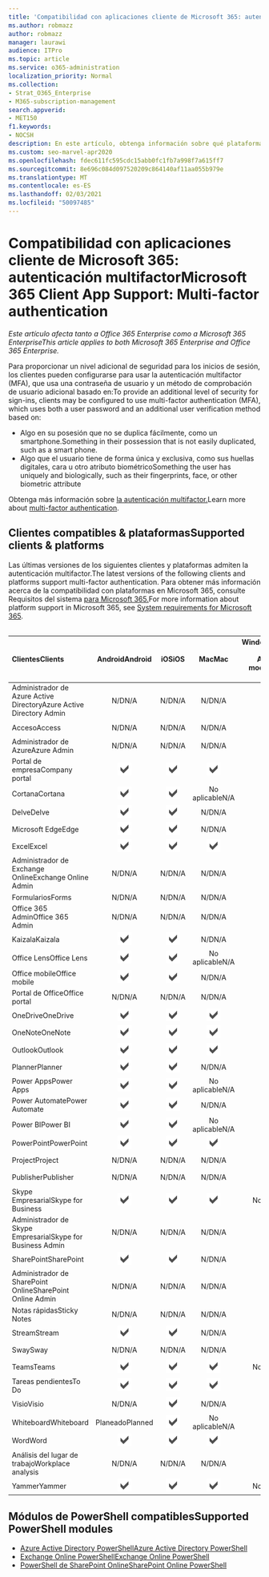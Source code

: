 ```yaml
---
title: 'Compatibilidad con aplicaciones cliente de Microsoft 365: autenticación multifactor'
ms.author: robmazz
author: robmazz
manager: laurawi
audience: ITPro
ms.topic: article
ms.service: o365-administration
localization_priority: Normal
ms.collection:
- Strat_O365_Enterprise
- M365-subscription-management
search.appverid:
- MET150
f1.keywords:
- NOCSH
description: En este artículo, obtenga información sobre qué plataformas, clientes y módulos de PowerShell admiten la autenticación multifactor para Microsoft 365.
ms.custom: seo-marvel-apr2020
ms.openlocfilehash: fdec611fc595cdc15abb0fc1fb7a998f7a615ff7
ms.sourcegitcommit: 8e696c084d097520209c864140af11aa055b979e
ms.translationtype: MT
ms.contentlocale: es-ES
ms.lasthandoff: 02/03/2021
ms.locfileid: "50097485"
---
```

# <a name="microsoft-365-client-app-support-multi-factor-authentication"></a><span data-ttu-id="4aeb6-103">Compatibilidad con aplicaciones cliente de Microsoft 365: autenticación multifactor</span><span class="sxs-lookup"><span data-stu-id="4aeb6-103">Microsoft 365 Client App Support: Multi-factor authentication</span></span>

<span data-ttu-id="4aeb6-104">*Este artículo afecta tanto a Office 365 Enterprise como a Microsoft 365 Enterprise*</span><span class="sxs-lookup"><span data-stu-id="4aeb6-104">*This article applies to both Microsoft 365 Enterprise and Office 365 Enterprise.*</span></span>

<span data-ttu-id="4aeb6-105">Para proporcionar un nivel adicional de seguridad para los inicios de sesión, los clientes pueden configurarse para usar la autenticación multifactor (MFA), que usa una contraseña de usuario y un método de comprobación de usuario adicional basado en:</span><span class="sxs-lookup"><span data-stu-id="4aeb6-105">To provide an additional level of security for sign-ins, clients may be configured to use multi-factor authentication (MFA), which uses both a user password and an additional user verification method based on:</span></span>

- <span data-ttu-id="4aeb6-106">Algo en su posesión que no se duplica fácilmente, como un smartphone.</span><span class="sxs-lookup"><span data-stu-id="4aeb6-106">Something  in their possession that is not easily duplicated, such as a smart phone.</span></span>
- <span data-ttu-id="4aeb6-107">Algo que el usuario tiene de forma única y exclusiva, como sus huellas digitales, cara u otro atributo biométrico</span><span class="sxs-lookup"><span data-stu-id="4aeb6-107">Something the user has uniquely and biologically, such as their fingerprints, face, or other biometric attribute</span></span>

<span data-ttu-id="4aeb6-108">Obtenga más información sobre [la autenticación multifactor.](/azure/active-directory/authentication/multi-factor-authentication)</span><span class="sxs-lookup"><span data-stu-id="4aeb6-108">Learn more about [multi-factor authentication](/azure/active-directory/authentication/multi-factor-authentication).</span></span>

## <a name="supported-clients--platforms"></a><span data-ttu-id="4aeb6-109">Clientes compatibles & plataformas</span><span class="sxs-lookup"><span data-stu-id="4aeb6-109">Supported clients & platforms</span></span>

<span data-ttu-id="4aeb6-110">Las últimas versiones de los siguientes clientes y plataformas admiten la autenticación multifactor.</span><span class="sxs-lookup"><span data-stu-id="4aeb6-110">The latest versions of the following clients and platforms support multi-factor authentication.</span></span> <span data-ttu-id="4aeb6-111">Para obtener más información acerca de la compatibilidad con plataformas en Microsoft 365, consulte Requisitos del sistema [para Microsoft 365.](/microsoft-365/microsoft-365-and-office-resources)</span><span class="sxs-lookup"><span data-stu-id="4aeb6-111">For more information about platform support in Microsoft 365, see [System requirements for Microsoft 365](/microsoft-365/microsoft-365-and-office-resources).</span></span>
<br>
<br>

| <span data-ttu-id="4aeb6-112">Clientes</span><span class="sxs-lookup"><span data-stu-id="4aeb6-112">Clients</span></span> | <span data-ttu-id="4aeb6-113">Android</span><span class="sxs-lookup"><span data-stu-id="4aeb6-113">Android</span></span> | <span data-ttu-id="4aeb6-114">iOS</span><span class="sxs-lookup"><span data-stu-id="4aeb6-114">iOS</span></span> | <span data-ttu-id="4aeb6-115">Mac</span><span class="sxs-lookup"><span data-stu-id="4aeb6-115">Mac</span></span>| <span data-ttu-id="4aeb6-116">Windows 10</span><span class="sxs-lookup"><span data-stu-id="4aeb6-116">Windows 10</span></span> <br> <span data-ttu-id="4aeb6-117">Aplicaciones modernas</span><span class="sxs-lookup"><span data-stu-id="4aeb6-117">Modern Apps</span></span>| <span data-ttu-id="4aeb6-118">Windows 10</span><span class="sxs-lookup"><span data-stu-id="4aeb6-118">Windows 10</span></span> <br> <span data-ttu-id="4aeb6-119">Desktop</span><span class="sxs-lookup"><span data-stu-id="4aeb6-119">Desktop</span></span> |
|:---|:---:|:---:|:---:|:---:|:---:|
| <span data-ttu-id="4aeb6-120">Administrador de Azure Active Directory</span><span class="sxs-lookup"><span data-stu-id="4aeb6-120">Azure Active Directory Admin</span></span> | <span data-ttu-id="4aeb6-121">N/D</span><span class="sxs-lookup"><span data-stu-id="4aeb6-121">N/A</span></span> | <span data-ttu-id="4aeb6-122">N/D</span><span class="sxs-lookup"><span data-stu-id="4aeb6-122">N/A</span></span> | <span data-ttu-id="4aeb6-123">N/D</span><span class="sxs-lookup"><span data-stu-id="4aeb6-123">N/A</span></span> | <span data-ttu-id="4aeb6-124">N/D</span><span class="sxs-lookup"><span data-stu-id="4aeb6-124">N/A</span></span> | ![Compatible](../media/check-mark.png) |
| <span data-ttu-id="4aeb6-126">Acceso</span><span class="sxs-lookup"><span data-stu-id="4aeb6-126">Access</span></span> | <span data-ttu-id="4aeb6-127">N/D</span><span class="sxs-lookup"><span data-stu-id="4aeb6-127">N/A</span></span> | <span data-ttu-id="4aeb6-128">N/D</span><span class="sxs-lookup"><span data-stu-id="4aeb6-128">N/A</span></span> | <span data-ttu-id="4aeb6-129">N/D</span><span class="sxs-lookup"><span data-stu-id="4aeb6-129">N/A</span></span> | <span data-ttu-id="4aeb6-130">N/D</span><span class="sxs-lookup"><span data-stu-id="4aeb6-130">N/A</span></span> | ![Compatible](../media/check-mark.png) |
| <span data-ttu-id="4aeb6-132">Administrador de Azure</span><span class="sxs-lookup"><span data-stu-id="4aeb6-132">Azure Admin</span></span> | <span data-ttu-id="4aeb6-133">N/D</span><span class="sxs-lookup"><span data-stu-id="4aeb6-133">N/A</span></span> | <span data-ttu-id="4aeb6-134">N/D</span><span class="sxs-lookup"><span data-stu-id="4aeb6-134">N/A</span></span> | <span data-ttu-id="4aeb6-135">N/D</span><span class="sxs-lookup"><span data-stu-id="4aeb6-135">N/A</span></span> | <span data-ttu-id="4aeb6-136">N/D</span><span class="sxs-lookup"><span data-stu-id="4aeb6-136">N/A</span></span> | <span data-ttu-id="4aeb6-137">N/D</span><span class="sxs-lookup"><span data-stu-id="4aeb6-137">N/A</span></span> |
| <span data-ttu-id="4aeb6-138">Portal de empresa</span><span class="sxs-lookup"><span data-stu-id="4aeb6-138">Company portal</span></span> | ![Compatible](../media/check-mark.png) | ![Compatible](../media/check-mark.png) | ![Compatible](../media/check-mark.png) | ![Compatible](../media/check-mark.png) | <span data-ttu-id="4aeb6-143">No aplicable</span><span class="sxs-lookup"><span data-stu-id="4aeb6-143">N/A</span></span> |
| <span data-ttu-id="4aeb6-144">Cortana</span><span class="sxs-lookup"><span data-stu-id="4aeb6-144">Cortana</span></span> | ![Compatible](../media/check-mark.png) | ![Compatible](../media/check-mark.png) | <span data-ttu-id="4aeb6-147">No aplicable</span><span class="sxs-lookup"><span data-stu-id="4aeb6-147">N/A</span></span> | ![Compatible.](../media/check-mark.png) | <span data-ttu-id="4aeb6-149">No aplicable</span><span class="sxs-lookup"><span data-stu-id="4aeb6-149">N/A</span></span> |
| <span data-ttu-id="4aeb6-150">Delve</span><span class="sxs-lookup"><span data-stu-id="4aeb6-150">Delve</span></span> | ![Compatible](../media/check-mark.png) | ![Compatible](../media/check-mark.png) | <span data-ttu-id="4aeb6-153">N/D</span><span class="sxs-lookup"><span data-stu-id="4aeb6-153">N/A</span></span> | <span data-ttu-id="4aeb6-154">N/D</span><span class="sxs-lookup"><span data-stu-id="4aeb6-154">N/A</span></span> | <span data-ttu-id="4aeb6-155">N/D</span><span class="sxs-lookup"><span data-stu-id="4aeb6-155">N/A</span></span> |
| <span data-ttu-id="4aeb6-156">Microsoft Edge</span><span class="sxs-lookup"><span data-stu-id="4aeb6-156">Edge</span></span> | ![Compatible](../media/check-mark.png) | ![Compatible](../media/check-mark.png) | <span data-ttu-id="4aeb6-159">N/D</span><span class="sxs-lookup"><span data-stu-id="4aeb6-159">N/A</span></span> | <span data-ttu-id="4aeb6-160">N/D</span><span class="sxs-lookup"><span data-stu-id="4aeb6-160">N/A</span></span> | ![Compatible](../media/check-mark.png) |
| <span data-ttu-id="4aeb6-162">Excel</span><span class="sxs-lookup"><span data-stu-id="4aeb6-162">Excel</span></span> | ![Compatible](../media/check-mark.png) | ![Compatible](../media/check-mark.png) | ![Compatible](../media/check-mark.png) | ![Compatible](../media/check-mark.png) | ![Compatible](../media/check-mark.png) |
| <span data-ttu-id="4aeb6-168">Administrador de Exchange Online</span><span class="sxs-lookup"><span data-stu-id="4aeb6-168">Exchange Online Admin</span></span> | <span data-ttu-id="4aeb6-169">N/D</span><span class="sxs-lookup"><span data-stu-id="4aeb6-169">N/A</span></span> | <span data-ttu-id="4aeb6-170">N/D</span><span class="sxs-lookup"><span data-stu-id="4aeb6-170">N/A</span></span> | <span data-ttu-id="4aeb6-171">N/D</span><span class="sxs-lookup"><span data-stu-id="4aeb6-171">N/A</span></span> | <span data-ttu-id="4aeb6-172">N/D</span><span class="sxs-lookup"><span data-stu-id="4aeb6-172">N/A</span></span> | ![Compatible](../media/check-mark.png) |
| <span data-ttu-id="4aeb6-174">Formularios</span><span class="sxs-lookup"><span data-stu-id="4aeb6-174">Forms</span></span> | <span data-ttu-id="4aeb6-175">N/D</span><span class="sxs-lookup"><span data-stu-id="4aeb6-175">N/A</span></span> | <span data-ttu-id="4aeb6-176">N/D</span><span class="sxs-lookup"><span data-stu-id="4aeb6-176">N/A</span></span> | <span data-ttu-id="4aeb6-177">N/D</span><span class="sxs-lookup"><span data-stu-id="4aeb6-177">N/A</span></span> | <span data-ttu-id="4aeb6-178">N/D</span><span class="sxs-lookup"><span data-stu-id="4aeb6-178">N/A</span></span> | <span data-ttu-id="4aeb6-179">N/D</span><span class="sxs-lookup"><span data-stu-id="4aeb6-179">N/A</span></span> |
| <span data-ttu-id="4aeb6-180">Office 365 Admin</span><span class="sxs-lookup"><span data-stu-id="4aeb6-180">Office 365 Admin</span></span> | <span data-ttu-id="4aeb6-181">N/D</span><span class="sxs-lookup"><span data-stu-id="4aeb6-181">N/A</span></span> | <span data-ttu-id="4aeb6-182">N/D</span><span class="sxs-lookup"><span data-stu-id="4aeb6-182">N/A</span></span> | <span data-ttu-id="4aeb6-183">N/D</span><span class="sxs-lookup"><span data-stu-id="4aeb6-183">N/A</span></span> | <span data-ttu-id="4aeb6-184">N/D</span><span class="sxs-lookup"><span data-stu-id="4aeb6-184">N/A</span></span> | ![Compatible](../media/check-mark.png) |  |
| <span data-ttu-id="4aeb6-186">Kaizala</span><span class="sxs-lookup"><span data-stu-id="4aeb6-186">Kaizala</span></span> | ![Compatible](../media/check-mark.png) | ![Compatible](../media/check-mark.png) | <span data-ttu-id="4aeb6-189">N/D</span><span class="sxs-lookup"><span data-stu-id="4aeb6-189">N/A</span></span> | <span data-ttu-id="4aeb6-190">N/D</span><span class="sxs-lookup"><span data-stu-id="4aeb6-190">N/A</span></span> | <span data-ttu-id="4aeb6-191">N/D</span><span class="sxs-lookup"><span data-stu-id="4aeb6-191">N/A</span></span> |
| <span data-ttu-id="4aeb6-192">Office Lens</span><span class="sxs-lookup"><span data-stu-id="4aeb6-192">Office Lens</span></span>| ![Compatible](../media/check-mark.png) | ![Compatible](../media/check-mark.png) | <span data-ttu-id="4aeb6-195">No aplicable</span><span class="sxs-lookup"><span data-stu-id="4aeb6-195">N/A</span></span> | ![Compatible.](../media/check-mark.png) | <span data-ttu-id="4aeb6-197">No aplicable</span><span class="sxs-lookup"><span data-stu-id="4aeb6-197">N/A</span></span> |
| <span data-ttu-id="4aeb6-198">Office mobile</span><span class="sxs-lookup"><span data-stu-id="4aeb6-198">Office mobile</span></span> | ![Compatible](../media/check-mark.png) | ![Compatible](../media/check-mark.png) | <span data-ttu-id="4aeb6-201">N/D</span><span class="sxs-lookup"><span data-stu-id="4aeb6-201">N/A</span></span> | <span data-ttu-id="4aeb6-202">N/D</span><span class="sxs-lookup"><span data-stu-id="4aeb6-202">N/A</span></span> | <span data-ttu-id="4aeb6-203">N/D</span><span class="sxs-lookup"><span data-stu-id="4aeb6-203">N/A</span></span> |
| <span data-ttu-id="4aeb6-204">Portal de Office</span><span class="sxs-lookup"><span data-stu-id="4aeb6-204">Office portal</span></span> | <span data-ttu-id="4aeb6-205">N/D</span><span class="sxs-lookup"><span data-stu-id="4aeb6-205">N/A</span></span> | <span data-ttu-id="4aeb6-206">N/D</span><span class="sxs-lookup"><span data-stu-id="4aeb6-206">N/A</span></span> | <span data-ttu-id="4aeb6-207">N/D</span><span class="sxs-lookup"><span data-stu-id="4aeb6-207">N/A</span></span> | ![Compatible.](../media/check-mark.png) | <span data-ttu-id="4aeb6-209">No aplicable</span><span class="sxs-lookup"><span data-stu-id="4aeb6-209">N/A</span></span> |
| <span data-ttu-id="4aeb6-210">OneDrive</span><span class="sxs-lookup"><span data-stu-id="4aeb6-210">OneDrive</span></span> | ![Compatible](../media/check-mark.png) | ![Compatible](../media/check-mark.png) | ![Compatible](../media/check-mark.png) | ![Compatible](../media/check-mark.png) | ![Compatible](../media/check-mark.png) |
| <span data-ttu-id="4aeb6-216">OneNote</span><span class="sxs-lookup"><span data-stu-id="4aeb6-216">OneNote</span></span> | ![Compatible](../media/check-mark.png) | ![Compatible](../media/check-mark.png) | ![Compatible](../media/check-mark.png) | ![Compatible](../media/check-mark.png) | ![Compatible](../media/check-mark.png) |
| <span data-ttu-id="4aeb6-222">Outlook</span><span class="sxs-lookup"><span data-stu-id="4aeb6-222">Outlook</span></span> | ![Compatible](../media/check-mark.png) | ![Compatible](../media/check-mark.png) | ![Compatible](../media/check-mark.png) | ![Compatible](../media/check-mark.png) | ![Compatible](../media/check-mark.png) |
| <span data-ttu-id="4aeb6-228">Planner</span><span class="sxs-lookup"><span data-stu-id="4aeb6-228">Planner</span></span> | ![Compatible](../media/check-mark.png) | ![Compatible](../media/check-mark.png) | <span data-ttu-id="4aeb6-231">N/D</span><span class="sxs-lookup"><span data-stu-id="4aeb6-231">N/A</span></span> | <span data-ttu-id="4aeb6-232">N/D</span><span class="sxs-lookup"><span data-stu-id="4aeb6-232">N/A</span></span> | <span data-ttu-id="4aeb6-233">N/D</span><span class="sxs-lookup"><span data-stu-id="4aeb6-233">N/A</span></span> |
| <span data-ttu-id="4aeb6-234">Power Apps</span><span class="sxs-lookup"><span data-stu-id="4aeb6-234">Power Apps</span></span> | ![Compatible](../media/check-mark.png) | ![Compatible](../media/check-mark.png) | <span data-ttu-id="4aeb6-237">No aplicable</span><span class="sxs-lookup"><span data-stu-id="4aeb6-237">N/A</span></span> | ![Compatible.](../media/check-mark.png) | <span data-ttu-id="4aeb6-239">No aplicable</span><span class="sxs-lookup"><span data-stu-id="4aeb6-239">N/A</span></span> |
| <span data-ttu-id="4aeb6-240">Power Automate</span><span class="sxs-lookup"><span data-stu-id="4aeb6-240">Power Automate</span></span> | ![Compatible](../media/check-mark.png) | ![Compatible](../media/check-mark.png) | <span data-ttu-id="4aeb6-243">N/D</span><span class="sxs-lookup"><span data-stu-id="4aeb6-243">N/A</span></span> | <span data-ttu-id="4aeb6-244">N/D</span><span class="sxs-lookup"><span data-stu-id="4aeb6-244">N/A</span></span> | <span data-ttu-id="4aeb6-245">N/D</span><span class="sxs-lookup"><span data-stu-id="4aeb6-245">N/A</span></span> |
| <span data-ttu-id="4aeb6-246">Power BI</span><span class="sxs-lookup"><span data-stu-id="4aeb6-246">Power BI</span></span> | ![Compatible](../media/check-mark.png) | ![Compatible](../media/check-mark.png) | <span data-ttu-id="4aeb6-249">No aplicable</span><span class="sxs-lookup"><span data-stu-id="4aeb6-249">N/A</span></span> | ![Compatible](../media/check-mark.png) | ![Compatible](../media/check-mark.png) |
| <span data-ttu-id="4aeb6-252">PowerPoint</span><span class="sxs-lookup"><span data-stu-id="4aeb6-252">PowerPoint</span></span> | ![Compatible](../media/check-mark.png) | ![Compatible](../media/check-mark.png) | ![Compatible](../media/check-mark.png) | ![Compatible](../media/check-mark.png) | ![Compatible](../media/check-mark.png) |
| <span data-ttu-id="4aeb6-258">Project</span><span class="sxs-lookup"><span data-stu-id="4aeb6-258">Project</span></span> | <span data-ttu-id="4aeb6-259">N/D</span><span class="sxs-lookup"><span data-stu-id="4aeb6-259">N/A</span></span> | <span data-ttu-id="4aeb6-260">N/D</span><span class="sxs-lookup"><span data-stu-id="4aeb6-260">N/A</span></span> | <span data-ttu-id="4aeb6-261">N/D</span><span class="sxs-lookup"><span data-stu-id="4aeb6-261">N/A</span></span> | <span data-ttu-id="4aeb6-262">N/D</span><span class="sxs-lookup"><span data-stu-id="4aeb6-262">N/A</span></span> | ![Compatible](../media/check-mark.png) |
| <span data-ttu-id="4aeb6-264">Publisher</span><span class="sxs-lookup"><span data-stu-id="4aeb6-264">Publisher</span></span> | <span data-ttu-id="4aeb6-265">N/D</span><span class="sxs-lookup"><span data-stu-id="4aeb6-265">N/A</span></span> | <span data-ttu-id="4aeb6-266">N/D</span><span class="sxs-lookup"><span data-stu-id="4aeb6-266">N/A</span></span> | <span data-ttu-id="4aeb6-267">N/D</span><span class="sxs-lookup"><span data-stu-id="4aeb6-267">N/A</span></span> | <span data-ttu-id="4aeb6-268">N/D</span><span class="sxs-lookup"><span data-stu-id="4aeb6-268">N/A</span></span> | ![Compatible](../media/check-mark.png) |
| <span data-ttu-id="4aeb6-270">Skype Empresarial</span><span class="sxs-lookup"><span data-stu-id="4aeb6-270">Skype for Business</span></span> | ![Compatible](../media/check-mark.png) | ![Compatible](../media/check-mark.png) | ![Compatible](../media/check-mark.png) | <span data-ttu-id="4aeb6-274">No aplicable</span><span class="sxs-lookup"><span data-stu-id="4aeb6-274">N/A</span></span> | ![Compatible](../media/check-mark.png) |
| <span data-ttu-id="4aeb6-276">Administrador de Skype Empresarial</span><span class="sxs-lookup"><span data-stu-id="4aeb6-276">Skype for Business Admin</span></span> | <span data-ttu-id="4aeb6-277">N/D</span><span class="sxs-lookup"><span data-stu-id="4aeb6-277">N/A</span></span> | <span data-ttu-id="4aeb6-278">N/D</span><span class="sxs-lookup"><span data-stu-id="4aeb6-278">N/A</span></span> | <span data-ttu-id="4aeb6-279">N/D</span><span class="sxs-lookup"><span data-stu-id="4aeb6-279">N/A</span></span> | <span data-ttu-id="4aeb6-280">N/D</span><span class="sxs-lookup"><span data-stu-id="4aeb6-280">N/A</span></span> | ![Compatible](../media/check-mark.png) |
| <span data-ttu-id="4aeb6-282">SharePoint</span><span class="sxs-lookup"><span data-stu-id="4aeb6-282">SharePoint</span></span> | ![Compatible](../media/check-mark.png) | ![Compatible](../media/check-mark.png) | <span data-ttu-id="4aeb6-285">N/D</span><span class="sxs-lookup"><span data-stu-id="4aeb6-285">N/A</span></span> | <span data-ttu-id="4aeb6-286">N/D</span><span class="sxs-lookup"><span data-stu-id="4aeb6-286">N/A</span></span> | <span data-ttu-id="4aeb6-287">N/D</span><span class="sxs-lookup"><span data-stu-id="4aeb6-287">N/A</span></span> |
| <span data-ttu-id="4aeb6-288">Administrador de SharePoint Online</span><span class="sxs-lookup"><span data-stu-id="4aeb6-288">SharePoint Online Admin</span></span> | <span data-ttu-id="4aeb6-289">N/D</span><span class="sxs-lookup"><span data-stu-id="4aeb6-289">N/A</span></span> | <span data-ttu-id="4aeb6-290">N/D</span><span class="sxs-lookup"><span data-stu-id="4aeb6-290">N/A</span></span> | <span data-ttu-id="4aeb6-291">N/D</span><span class="sxs-lookup"><span data-stu-id="4aeb6-291">N/A</span></span> | <span data-ttu-id="4aeb6-292">N/D</span><span class="sxs-lookup"><span data-stu-id="4aeb6-292">N/A</span></span> | ![Compatible](../media/check-mark.png) |
| <span data-ttu-id="4aeb6-294">Notas rápidas</span><span class="sxs-lookup"><span data-stu-id="4aeb6-294">Sticky Notes</span></span> | <span data-ttu-id="4aeb6-295">N/D</span><span class="sxs-lookup"><span data-stu-id="4aeb6-295">N/A</span></span> | <span data-ttu-id="4aeb6-296">N/D</span><span class="sxs-lookup"><span data-stu-id="4aeb6-296">N/A</span></span> | <span data-ttu-id="4aeb6-297">N/D</span><span class="sxs-lookup"><span data-stu-id="4aeb6-297">N/A</span></span> | ![Compatible.](../media/check-mark.png) | <span data-ttu-id="4aeb6-299">No aplicable</span><span class="sxs-lookup"><span data-stu-id="4aeb6-299">N/A</span></span> |
| <span data-ttu-id="4aeb6-300">Stream</span><span class="sxs-lookup"><span data-stu-id="4aeb6-300">Stream</span></span> | ![Compatible](../media/check-mark.png) | ![Compatible](../media/check-mark.png) | <span data-ttu-id="4aeb6-303">N/D</span><span class="sxs-lookup"><span data-stu-id="4aeb6-303">N/A</span></span> | <span data-ttu-id="4aeb6-304">N/D</span><span class="sxs-lookup"><span data-stu-id="4aeb6-304">N/A</span></span> | <span data-ttu-id="4aeb6-305">N/D</span><span class="sxs-lookup"><span data-stu-id="4aeb6-305">N/A</span></span> |
| <span data-ttu-id="4aeb6-306">Sway</span><span class="sxs-lookup"><span data-stu-id="4aeb6-306">Sway</span></span> | <span data-ttu-id="4aeb6-307">N/D</span><span class="sxs-lookup"><span data-stu-id="4aeb6-307">N/A</span></span> | <span data-ttu-id="4aeb6-308">N/D</span><span class="sxs-lookup"><span data-stu-id="4aeb6-308">N/A</span></span> | <span data-ttu-id="4aeb6-309">N/D</span><span class="sxs-lookup"><span data-stu-id="4aeb6-309">N/A</span></span> | ![Compatible.](../media/check-mark.png) | <span data-ttu-id="4aeb6-311">No aplicable</span><span class="sxs-lookup"><span data-stu-id="4aeb6-311">N/A</span></span> |
| <span data-ttu-id="4aeb6-312">Teams</span><span class="sxs-lookup"><span data-stu-id="4aeb6-312">Teams</span></span> | ![Compatible](../media/check-mark.png) | ![Compatible](../media/check-mark.png) | ![Compatible](../media/check-mark.png) | <span data-ttu-id="4aeb6-316">No aplicable</span><span class="sxs-lookup"><span data-stu-id="4aeb6-316">N/A</span></span> | ![Compatible](../media/check-mark.png) |
| <span data-ttu-id="4aeb6-318">Tareas pendientes</span><span class="sxs-lookup"><span data-stu-id="4aeb6-318">To Do</span></span> | ![Compatible](../media/check-mark.png) | ![Compatible](../media/check-mark.png) | ![Compatible](../media/check-mark.png) | ![Compatible](../media/check-mark.png) | <span data-ttu-id="4aeb6-323">No aplicable</span><span class="sxs-lookup"><span data-stu-id="4aeb6-323">N/A</span></span> |
| <span data-ttu-id="4aeb6-324">Visio</span><span class="sxs-lookup"><span data-stu-id="4aeb6-324">Visio</span></span> | <span data-ttu-id="4aeb6-325">N/D</span><span class="sxs-lookup"><span data-stu-id="4aeb6-325">N/A</span></span> | ![Compatible.](../media/check-mark.png) | <span data-ttu-id="4aeb6-327">N/D</span><span class="sxs-lookup"><span data-stu-id="4aeb6-327">N/A</span></span> | <span data-ttu-id="4aeb6-328">N/D</span><span class="sxs-lookup"><span data-stu-id="4aeb6-328">N/A</span></span> | ![Compatible](../media/check-mark.png) |
| <span data-ttu-id="4aeb6-330">Whiteboard</span><span class="sxs-lookup"><span data-stu-id="4aeb6-330">Whiteboard</span></span> | <span data-ttu-id="4aeb6-331">Planeado</span><span class="sxs-lookup"><span data-stu-id="4aeb6-331">Planned</span></span> | ![Compatible.](../media/check-mark.png) | <span data-ttu-id="4aeb6-333">No aplicable</span><span class="sxs-lookup"><span data-stu-id="4aeb6-333">N/A</span></span> | ![Compatible.](../media/check-mark.png) | <span data-ttu-id="4aeb6-335">No aplicable</span><span class="sxs-lookup"><span data-stu-id="4aeb6-335">N/A</span></span> |
| <span data-ttu-id="4aeb6-336">Word</span><span class="sxs-lookup"><span data-stu-id="4aeb6-336">Word</span></span> | ![Compatible](../media/check-mark.png) | ![Compatible](../media/check-mark.png) | ![Compatible](../media/check-mark.png) | ![Compatible](../media/check-mark.png) | ![Compatible](../media/check-mark.png) |
| <span data-ttu-id="4aeb6-342">Análisis del lugar de trabajo</span><span class="sxs-lookup"><span data-stu-id="4aeb6-342">Workplace analysis</span></span> | <span data-ttu-id="4aeb6-343">N/D</span><span class="sxs-lookup"><span data-stu-id="4aeb6-343">N/A</span></span> | <span data-ttu-id="4aeb6-344">N/D</span><span class="sxs-lookup"><span data-stu-id="4aeb6-344">N/A</span></span> | <span data-ttu-id="4aeb6-345">N/D</span><span class="sxs-lookup"><span data-stu-id="4aeb6-345">N/A</span></span> | <span data-ttu-id="4aeb6-346">N/D</span><span class="sxs-lookup"><span data-stu-id="4aeb6-346">N/A</span></span> | <span data-ttu-id="4aeb6-347">N/D</span><span class="sxs-lookup"><span data-stu-id="4aeb6-347">N/A</span></span> |
| <span data-ttu-id="4aeb6-348">Yammer</span><span class="sxs-lookup"><span data-stu-id="4aeb6-348">Yammer</span></span> | ![Compatible](../media/check-mark.png) | ![Compatible](../media/check-mark.png) | ![Compatible](../media/check-mark.png) | <span data-ttu-id="4aeb6-352">No aplicable</span><span class="sxs-lookup"><span data-stu-id="4aeb6-352">N/A</span></span> | ![Compatible](../media/check-mark.png) |

## <a name="supported-powershell-modules"></a><span data-ttu-id="4aeb6-354">Módulos de PowerShell compatibles</span><span class="sxs-lookup"><span data-stu-id="4aeb6-354">Supported PowerShell modules</span></span>

- [<span data-ttu-id="4aeb6-355">Azure Active Directory PowerShell</span><span class="sxs-lookup"><span data-stu-id="4aeb6-355">Azure Active Directory PowerShell</span></span>](/powershell/azure/active-directory/overview?view=azureadps-2.0)
- [<span data-ttu-id="4aeb6-356">Exchange Online PowerShell</span><span class="sxs-lookup"><span data-stu-id="4aeb6-356">Exchange Online PowerShell</span></span>](/powershell/exchange/exchange-online-powershell)
- [<span data-ttu-id="4aeb6-357">PowerShell de SharePoint Online</span><span class="sxs-lookup"><span data-stu-id="4aeb6-357">SharePoint Online PowerShell</span></span>](/powershell/sharepoint/sharepoint-online/connect-sharepoint-online)